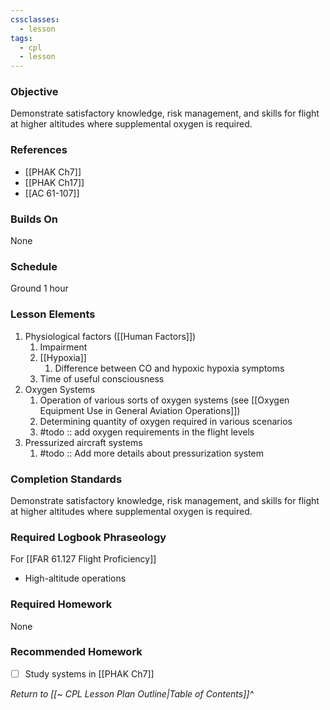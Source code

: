 ```yaml
---
cssclasses:
  - lesson
tags:
  - cpl
  - lesson
---
```

### Objective
Demonstrate satisfactory knowledge, risk management, and skills for flight at higher altitudes where supplemental oxygen is required.

### References
- [[PHAK Ch7]]
- [[PHAK Ch17]]
- [[AC 61-107]]

### Builds On
None

### Schedule
Ground 1 hour

### Lesson Elements
1. Physiological factors ([[Human Factors]])
	1. Impairment
	2. [[Hypoxia]]
		1. Difference between CO and hypoxic hypoxia symptoms
	3. Time of useful consciousness
2. Oxygen Systems
	1. Operation of various sorts of oxygen systems (see [[Oxygen Equipment Use in General Aviation Operations]])
	2. Determining quantity of oxygen required in various scenarios
	3. #todo :: add oxygen requirements in the flight levels
4. Pressurized aircraft systems
	1. #todo :: Add more details about pressurization system

### Completion Standards
Demonstrate satisfactory knowledge, risk management, and skills for flight at higher altitudes where supplemental oxygen is required.

### Required Logbook Phraseology
For [[FAR 61.127 Flight Proficiency]]
- High-altitude operations

### Required Homework
None

### Recommended Homework
- [ ] Study systems in [[PHAK Ch7]]

*Return to [[~ CPL Lesson Plan Outline|Table of Contents]]^*